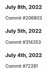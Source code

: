 ### July 8th, 2022

Commit #206803

### July 5th, 2022

Commit #314353


### July 4th, 2022

Commit #72281
